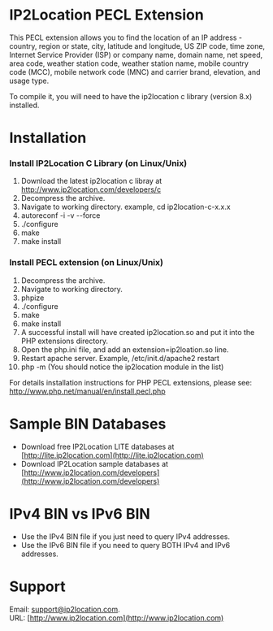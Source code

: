 # IP2Location PECL Extension
This PECL extension allows you to find the location of an IP address - country, region or state, city, latitude and longitude, US ZIP code, time zone, Internet Service Provider (ISP) or company name, domain name, net speed, area code, weather station code, weather station name, mobile country code (MCC), mobile network code (MNC) and carrier brand, elevation, and usage type.

To compile it, you will need to have the ip2location c library (version 8.x) installed.

# Installation

### Install IP2Location C Library (on Linux/Unix)
1. Download the latest ip2location c libray at http://www.ip2location.com/developers/c
2. Decompress the archive.
3. Navigate to working directory. example, cd ip2location-c-x.x.x
4. autoreconf -i -v --force
5. ./configure
6. make
7. make install
    
### Install PECL extension (on Linux/Unix)
1. Decompress the archive.
2. Navigate to working directory.
3. phpize
4. ./configure
5. make
6. make install
7. A successful install will have created ip2location.so and put it into the PHP extensions directory.
8. Open the php.ini file, and add an extension=ip2loation.so line.
9. Restart apache server. Example, /etc/init.d/apache2 restart
10. php -m (You should notice the ip2location module in the list)

For details installation instructions for PHP PECL extensions, please see:
http://www.php.net/manual/en/install.pecl.php

# Sample BIN Databases
* Download free IP2Location LITE databases at [http://lite.ip2location.com](http://lite.ip2location.com)  
* Download IP2Location sample databases at [http://www.ip2location.com/developers](http://www.ip2location.com/developers)

# IPv4 BIN vs IPv6 BIN
* Use the IPv4 BIN file if you just need to query IPv4 addresses.
* Use the IPv6 BIN file if you need to query BOTH IPv4 and IPv6 addresses.

# Support
Email: support@ip2location.com.  
URL: [http://www.ip2location.com](http://www.ip2location.com)
